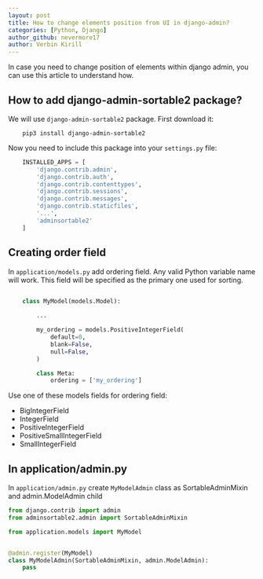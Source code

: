 ```yaml
---
layout: post
title: How to change elements position from UI in django-admin?
categories: [Python, Django]
author_github: nevermore17
author: Verbin Kirill
---
```


In case you need to change position of elements within django admin, you can use this article to understand how.

## How to add django-admin-sortable2 package?

We will use `django-admin-sortable2` package. First download it:

```
    pip3 install django-admin-sortable2
```

Now you need to include this package into your `settings.py` file:

```python
    INSTALLED_APPS = [
        'django.contrib.admin',
        'django.contrib.auth',
        'django.contrib.contenttypes',
        'django.contrib.sessions',
        'django.contrib.messages',
        'django.contrib.staticfiles',
        '...',
        'adminsortable2'
    ]
```
## Creating order field

In `application/models.py` add ordering field. Any valid Python variable name will work. This field will be specified as the primary one used for sorting.

```python

    class MyModel(models.Model):
        
        ...

        my_ordering = models.PositiveIntegerField(
            default=0,
            blank=False,
            null=False,
        )

        class Meta:
            ordering = ['my_ordering']

```

Use one of these models fields for ordering field:

- BigIntegerField
- IntegerField
- PositiveIntegerField 
- PositiveSmallIntegerField
- SmallIntegerField

## In application/admin.py

In `application/admin.py` create `MyModelAdmin` class as SortableAdminMixin and admin.ModelAdmin child


```python
from django.contrib import admin
from adminsortable2.admin import SortableAdminMixin

from application.models import MyModel


@admin.register(MyModel)
class MyModelAdmin(SortableAdminMixin, admin.ModelAdmin):
    pass
```

